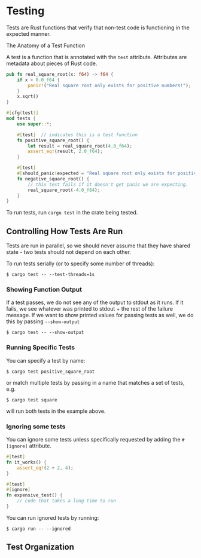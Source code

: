 # Testing

Tests are Rust functions that verify that non-test code is functioning in the
expected manner.

The Anatomy of a Test Function

A test is a function that is annotated with the `test` attribute. Attributes
are metadata about pieces of Rust code.

```rust
pub fn real_square_root(x: f64) -> f64 {
    if x < 0.0_f64 {
        panic!("Real square root only exists for positive numbers!");
    }
    x.sqrt()
}

#[cfg(test)]
mod tests {
    use super::*;

    #[test]  // indicates this is a test function
    fn positive_square_root() {
        let result = real_square_root(4.0_f64);
        assert_eq!(result, 2.0_f64);
    }

    #[test]
    #[should_panic(expected = "Real square root only exists for positive numbers!")]
    fn negative_square_root() {
        // this test fails if it doesn't get panic we are expecting.
        real_square_root(-4.0_f64);
    }
}
```

To run tests, run `cargo test` in the crate being tested.

## Controlling How Tests Are Run

Tests are run in parallel, so we should never assume that they have shared
state - two tests should not depend on each other.

To run tests serially (or to specify some number of threads):

```shell
$ cargo test -- --test-threads=1s
```

### Showing Function Output

If a test passes, we do not see any of the output to stdout as it runs. If it
fails, we see whatever was printed to stdout + the rest of the failure message.
If we want to show printed values for passing tests as well, we do this by
passing `--show-output`

```shell
$ cargo test -- --show-output
```

### Running Specific Tests

You can specify a test by name:

```shell
$ cargo test positive_square_root
```

or match multiple tests by passing in a name that matches a set of tests, e.g.

```shell
$ cargo test square
```

will run both tests in the example above.

### Ignoring some tests

You can ignore some tests unless specifically requested by adding the 
`#[ignore]` attribute.

```rust
#[test]
fn it_works() {
    assert_eq!(2 + 2, 4);
}

#[test]
#[ignore]
fn expensive_test() {
    // code that takes a long time to run
}
```
You can run ignored tests by running:

```shell
$ cargo run -- --ignored
```

## Test Organization

